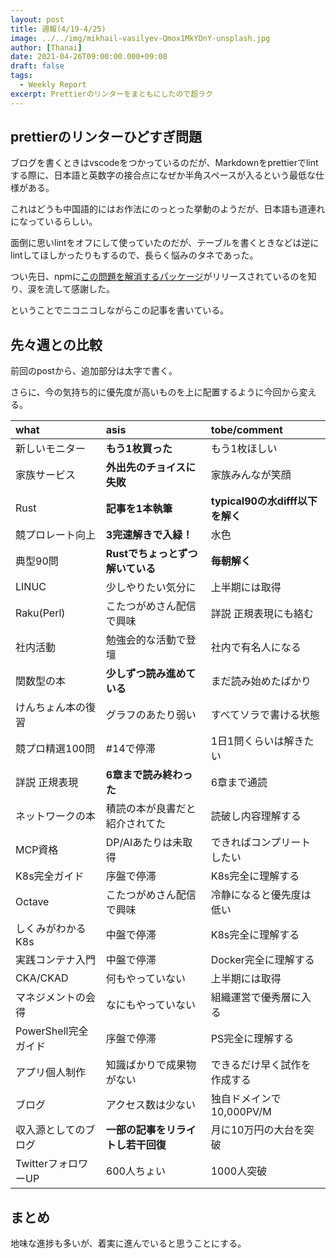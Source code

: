 ```yaml
---
layout: post
title: 週報(4/19-4/25)
image: ../../img/mikhail-vasilyev-Qmox1MkYDnY-unsplash.jpg
author: [Thanai]
date: 2021-04-26T09:00:00.000+09:00
draft: false
tags:
  - Weekly Report
excerpt: Prettierのリンターをまともにしたので超ラク
---
```


## prettierのリンターひどすぎ問題

ブログを書くときはvscodeをつかっているのだが、Markdownをprettierでlintする際に、日本語と英数字の接合点になぜか半角スペースが入るという最低な仕様がある。

これはどうも中国語的にはお作法にのっとった挙動のようだが、日本語も道連れになっているらしい。

面倒に思いlintをオフにして使っていたのだが、テーブルを書くときなどは逆にlintしてほしかったりもするので、長らく悩みのタネであった。

つい先日、npmに[この問題を解消するパッケージ](https://www.npmjs.com/package/prettier-plugin-md-nocjsp)がリリースされているのを知り、涙を流して感謝した。

ということでニコニコしながらこの記事を書いている。

## 先々週との比較

前回のpostから、追加部分は太字で書く。

さらに、今の気持ち的に優先度が高いものを上に配置するように今回から変える。

| what                 | asis                               | tobe/comment                     |
| :------------------- | :--------------------------------- | :------------------------------- |
| 新しいモニター       | **もう1枚買った**                  | もう1枚ほしい                    |
| 家族サービス         | **外出先のチョイスに失敗**         | 家族みんなが笑顔                 |
| Rust                 | **記事を1本執筆**                  | **typical90の水difff以下を解く** |
| 競プロレート向上     | **3完速解きで入緑！**              | 水色                             |
| 典型90問             | **Rustでちょっとずつ解いている**   | **毎朝解く**                     |
| LINUC                | 少しやりたい気分に                 | 上半期には取得                   |
| Raku(Perl)           | こたつがめさん配信で興味           | 詳説 正規表現にも絡む            |
| 社内活動             | 勉強会的な活動で登壇               | 社内で有名人になる               |
| 関数型の本           | **少しずつ読み進めている**         | まだ読み始めたばかり             |
| けんちょん本の復習   | グラフのあたり弱い                 | すべてソラで書ける状態           |
| 競プロ精選100問      | #14で停滞                          | 1日1問くらいは解きたい           |
| 詳説 正規表現        | **6章まで読み終わった**            | 6章まで通読                      |
| ネットワークの本     | 積読の本が良書だと紹介されてた     | 読破し内容理解する               |
| MCP資格              | DP/AIあたりは未取得                | できればコンプリートしたい       |
| K8s完全ガイド        | 序盤で停滞                         | K8s完全に理解する                |
| Octave               | こたつがめさん配信で興味           | 冷静になると優先度は低い         |
| しくみがわかるK8s    | 中盤で停滞                         | K8s完全に理解する                |
| 実践コンテナ入門     | 中盤で停滞                         | Docker完全に理解する             |
| CKA/CKAD             | 何もやっていない                   | 上半期には取得                   |
| マネジメントの会得   | なにもやっていない                 | 組織運営で優秀層に入る           |
| PowerShell完全ガイド | 序盤で停滞                         | PS完全に理解する                 |
| アプリ個人制作       | 知識ばかりで成果物がない           | できるだけ早く試作を作成する     |
| ブログ               | アクセス数は少ない                 | 独自ドメインで10,000PV/M         |
| 収入源としてのブログ | **一部の記事をリライトし若干回復** | 月に10万円の大台を突破           |
| TwitterフォロワーUP  | 600人ちょい                        | 1000人突破                       |

## まとめ

地味な進捗も多いが、着実に進んでいると思うことにする。
